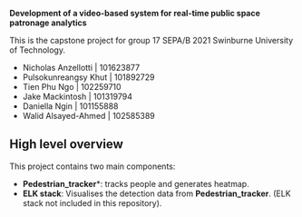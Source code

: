 ﻿**Development of a video-based system for real-time public space patronage analytics**

This is the capstone project for group 17 SEPA/B 2021 Swinburne University of Technology. 
 - Nicholas Anzellotti 		| 101623877
 - Pulsokunreangsy Khut 	| 101892729
 - Tien Phu Ngo					| 102259710
 - Jake Mackintosh			| 101319794
 - Daniella Ngin					| 101155888
 - Walid Alsayed-Ahmed	| 102585389

## High level overview
This project contains two main components:
 - **Pedestrian_tracker***: tracks people and generates heatmap.
 - **ELK stack**: Visualises the detection data from **Pedestrian_tracker**. (ELK stack not included in this repository).
 

